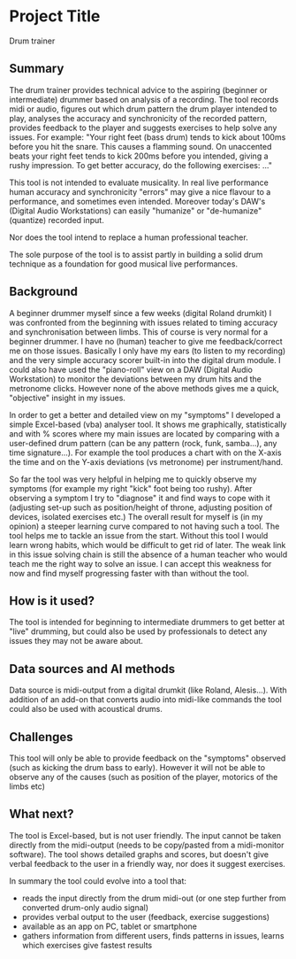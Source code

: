 # Project Title

Drum trainer

## Summary

The drum trainer provides technical advice to the aspiring (beginner or intermediate) drummer based on analysis of a recording.
The tool records midi or audio, figures out which drum pattern the drum player intended to play, analyses the accuracy and synchronicity of the recorded pattern, 
provides feedback to the player and suggests exercises to help solve any issues.
For example: "Your right feet (bass drum) tends to kick about 100ms before you hit the snare. This causes a flamming sound.
On unaccented beats your right feet tends to kick 200ms before you intended, giving a rushy impression. To get better accuracy, do the following exercises: ..."

This tool is not intended to evaluate musicality. In real live performance human accuracy and synchronicity "errors" may give a nice flavour to a performance, and sometimes even intended. Moreover today's DAW's (Digital Audio Workstations) can easily "humanize" or "de-humanize" (quantize) recorded input.

Nor does the tool intend to replace a human professional teacher. 

The sole purpose of the tool is to assist partly in building a solid drum technique as a foundation for good musical live performances.


## Background

A beginner drummer myself since a few weeks (digital Roland drumkit) I was confronted from the beginning with issues related to timing accuracy and synchronisation between limbs.
This of course is very normal for a beginner drummer. I have no (human) teacher to give me feedback/correct me on those issues.
Basically I only have my ears (to listen to my recording) and the very simple accuracy scorer built-in into the digital drum module.
I could also have used the "piano-roll" view on a DAW (Digital Audio Workstation) to monitor the deviations between my drum hits and the metronome clicks.
However none of the above methods gives me a quick, "objective" insight in my issues.

In order to get a better and detailed view on my "symptoms" I developed a simple Excel-based (vba) analyser tool. It shows me graphically, statistically and with % scores where my main issues are located by comparing with a user-defined drum pattern (can be any pattern (rock, funk, samba...), any time signature...).
For example the tool produces a chart with on the X-axis the time and on the Y-axis deviations (vs metronome) per instrument/hand.

So far the tool was very helpful in helping me to quickly observe my symptoms (for example my right "kick" foot being too rushy). 
After observing a symptom I try to "diagnose" it and find ways to cope with it (adjusting set-up such as position/height of throne, adjusting position of devices, isolated exercises etc.)
The overall result for myself is (in my opinion) a steeper learning curve compared to not having such a tool.
The tool helps me to tackle an issue from the start. Without this tool I would learn wrong habits, which would be difficult to get rid of later.
The weak link in this issue solving chain is still the absence of a human teacher who would teach me the right way to solve an issue.
I can accept this weakness for now and find myself progressing faster with than without the tool.


## How is it used?

The tool is intended for beginning to intermediate drummers to get better at "live" drumming, but could also be used by professionals to detect any issues they may not be aware about.


## Data sources and AI methods

Data source is midi-output from a digital drumkit (like Roland, Alesis...).
With addition of an add-on that converts audio into midi-like commands the tool could also be used with acoustical drums.

## Challenges

This tool will only be able to provide feedback on the "symptoms" observed (such as kicking the drum bass to early). 
However it will not be able to observe any of the causes (such as position of the player, motorics of the limbs etc)


## What next?

The tool is Excel-based, but is not user friendly. The input cannot be taken directly from the midi-output (needs to be copy/pasted from a midi-monitor software).
The tool shows detailed graphs and scores, but doesn't give verbal feedback to the user in a friendly way, nor does it suggest exercises.

In summary the tool could evolve into a tool that:
- reads the input directly from the drum midi-out (or one step further from converted drum-only audio signal)
- provides verbal output to the user (feedback, exercise suggestions)
- available as an app on PC, tablet or smartphone
- gathers information from different users, finds patterns in issues, learns which exercises give fastest results
